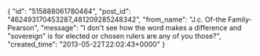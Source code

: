  {
   "id": "515888061780464",
   "post_id": "462493170453287_481209285248342",
   "from_name": "J.c. Of-the Family-Pearson",
   "message": "I don't see how the word makes a difference and \"sovereign\" is for elected or chosen rulers are any of you those?",
   "created_time": "2013-05-22T22:02:43+0000"
 }
